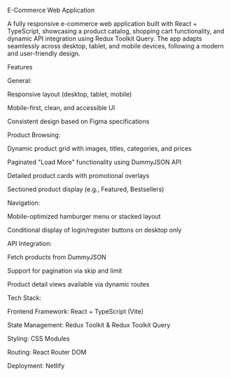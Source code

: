 E-Commerce Web Application

A fully responsive e-commerce web application built with React + TypeScript, showcasing a product catalog, shopping cart functionality, and dynamic API integration using Redux Toolkit Query. The app adapts seamlessly across desktop, tablet, and mobile devices, following a modern and user-friendly design.


Features

General:

Responsive layout (desktop, tablet, mobile)

Mobile-first, clean, and accessible UI

Consistent design based on Figma specifications


Product Browsing:

Dynamic product grid with images, titles, categories, and prices

Paginated "Load More" functionality using DummyJSON API

Detailed product cards with promotional overlays

Sectioned product display (e.g., Featured, Bestsellers)


Navigation:

Mobile-optimized hamburger menu or stacked layout

Conditional display of login/register buttons on desktop only


API Integration:

Fetch products from DummyJSON

Support for pagination via skip and limit

Product detail views available via dynamic routes



Tech Stack:

Frontend Framework: React + TypeScript (Vite)

State Management: Redux Toolkit & Redux Toolkit Query

Styling: CSS Modules

Routing: React Router DOM

Deployment: Netlify
